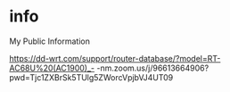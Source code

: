 # info
My Public Information

https://dd-wrt.com/support/router-database/?model=RT-AC68U%20(AC1900)_-
-nm.zoom.us/j/96613664906?pwd=Tjc1ZXBrSk5TUlg5ZWorcVpjbVJ4UT09
